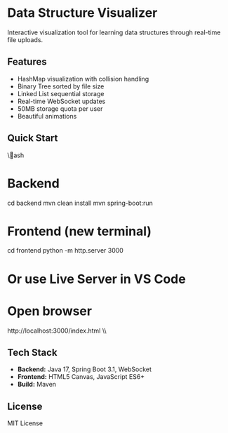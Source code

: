 ﻿#  Data Structure Visualizer

Interactive visualization tool for learning data structures through real-time file uploads.

## Features

-  HashMap visualization with collision handling
-  Binary Tree sorted by file size
-  Linked List sequential storage
-  Real-time WebSocket updates
-  50MB storage quota per user
-  Beautiful animations

## Quick Start

\\\ash
# Backend
cd backend
mvn clean install
mvn spring-boot:run

# Frontend (new terminal)
cd frontend
python -m http.server 3000
# Or use Live Server in VS Code

# Open browser
http://localhost:3000/index.html
\\\

## Tech Stack

- **Backend:** Java 17, Spring Boot 3.1, WebSocket
- **Frontend:** HTML5 Canvas, JavaScript ES6+
- **Build:** Maven

## License

MIT License
